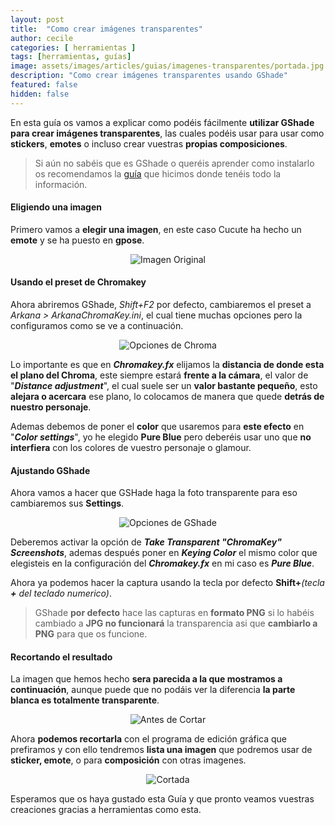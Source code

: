 ```yaml
---
layout: post
title:  "Como crear imágenes transparentes"
author: cecile
categories: [ herramientas ]
tags: [herramientas, guías]
image: assets/images/articles/guias/imagenes-transparentes/portada.jpg
description: "Como crear imágenes transparentes usando GShade"
featured: false
hidden: false
---
```

En esta guía os vamos a explicar como podéis fácilmente **utilizar GShade para crear imágenes transparentes**, las cuales podéis usar para usar como **stickers**, **emotes** o incluso crear vuestras **propias composiciones**.

<blockquote>
Si aún no sabéis que es GShade o queréis aprender como instalarlo os recomendamos la <a href="/gshade" target="_blank">guía</a> que hicimos donde tenéis todo la información.
</blockquote> 

#### Eligiendo una imagen

Primero vamos a **elegir una imagen**, en este caso Cucute ha hecho un **emote** y se ha puesto en **gpose**.

<p align="center"><img src="{{ site.baseurl }}/assets/images/articles/guias/imagenes-transparentes/original.jpg" alt="Imagen Original"/></p>

#### Usando el preset de Chromakey

Ahora abriremos GShade, *Shift+F2* por defecto, cambiaremos el preset a *Arkana > ArkanaChromaKey.ini*, el cual tiene muchas opciones pero la configuramos como se ve a continuación.

<p align="center"><img src="{{ site.baseurl }}/assets/images/articles/guias/imagenes-transparentes/chroma.jpg" alt="Opciones de Chroma"/></p>

Lo importante es que en ***Chromakey.fx*** elijamos la **distancia de donde esta el plano del Chroma**, este siempre estará **frente a la cámara**, el valor de "***Distance adjustment***", el cual suele ser un **valor bastante pequeño**, esto **alejara o acercara** ese plano, lo colocamos de manera que quede **detrás de nuestro personaje**.

Ademas debemos de poner el **color** que usaremos para **este efecto** en "***Color settings***", yo he elegido **Pure Blue** pero deberéis usar uno que **no interfiera** con los colores de vuestro personaje o glamour.

#### Ajustando GShade

Ahora vamos a hacer que GSHade haga la foto transparente para eso cambiaremos sus **Settings**.

<p align="center"><img src="{{ site.baseurl }}/assets/images/articles/guias/imagenes-transparentes/settings.jpg" alt="Opciones de GShade"/></p>

Deberemos activar la opción de ***Take Transparent "ChromaKey" Screenshots***, ademas después poner en ***Keying Color*** el mismo color que elegisteis en la configuración del ***Chromakey.fx*** en mi caso es ***Pure Blue***.

Ahora ya podemos hacer la captura usando la tecla por defecto **Shift+***(tecla **+** del teclado numerico)*.

<blockquote>
GShade <b>por defecto</b> hace las capturas en <b>formato PNG</b> si lo habéis cambiado a <b>JPG no funcionará</b> la transparencia asi que <b>cambiarlo a PNG</b> para que os funcione.
</blockquote> 

#### Recortando el resultado

La imagen que hemos hecho **sera parecida a la que mostramos a continuación**, aunque puede que no podáis ver la diferencia **la parte blanca es totalmente transparente**.

<p align="center"><img src="{{ site.baseurl }}/assets/images/articles/guias/imagenes-transparentes/precut.png" alt="Antes de Cortar"/></p>

Ahora **podemos recortarla** con el programa de edición gráfica que prefiramos y con ello tendremos **lista una imagen** que podremos usar de **sticker, emote**, o para **composición** con otras imagenes.

<p align="center"><img src="{{ site.baseurl }}/assets/images/articles/guias/imagenes-transparentes/cut.png" alt="Cortada"/></p>


Esperamos que os haya gustado esta Guía y que pronto veamos vuestras creaciones gracias a herramientas como esta.